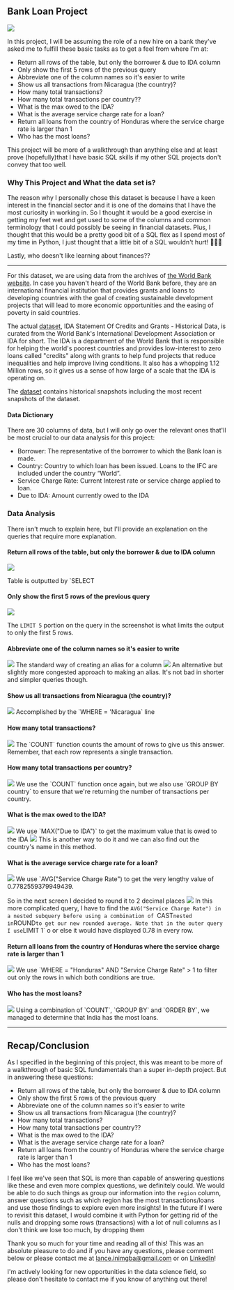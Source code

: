 ## Bank Loan Project

<img src="images/Massachusetts Education Project.png?raw=true"/>

In this project, I will be assuming the role of a new hire on a bank they've asked me to fulfill these basic tasks as to get a feel from where I'm at:

- Return all rows of the table, but only the borrower & due to IDA column
- Only show the first 5 rows of the previous query 
- Abbreviate one of the column names so it's easier to write 
- Show us all transactions from Nicaragua (the country)?
- How many total transactions? 
- How many total transactions per country?? 
- What is the max owed to the IDA?
- What is the average service charge rate for a loan?
- Return all loans from the country of Honduras where the service charge rate is larger than 1 
- Who has the most loans? 

This project will be more of a walkthrough than anything else and at least prove (hopefully)that I have basic SQL skills if my other SQL projects don't convey that too well.

### Why This Project and What the data set is?

The reason why I personally chose this dataset is because I have a keen interest in the financial sector and it is one of the domains that I have the most curiosity in working in. So I thought it would be a good exercise in getting my feet wet and get used to some of the columns and common terminology that I could possibly be seeing in financial datasets. Plus, I thought that this would be a pretty good bit of a SQL flex as I spend most of my time in Python, I just thought that a little bit of a SQL wouldn't hurt! 💪💪💪

Lastly, who doesn't like learning about finances?? 

---
For this dataset, we are using data from the archives of [the World Bank website](https://www.worldbank.org/en/home). In case you haven't heard of the World Bank before, they are an international financial institution that provides grants and loans to developing countries with the goal of creating sustainable development projects that will lead to more economic opportunities and the easing of poverty in said countries. 

The actual [dataset](https://finances.worldbank.org/Loans-and-Credits/IDA-Statement-Of-Credits-and-Grants-Historical-Dat/tdwh-3krx), IDA Statement Of Credits and Grants - Historical Data, is curated from the World Bank's International Development Association or IDA for short. The IDA is a department of the World Bank that is responsible for helping the world's poorest countries and provides low-interest to zero loans called "credits" along with grants to help fund projects that reduce inequalities and help improve living conditions. It also has a whopping 1.12 Million rows, so it gives us a sense of how large of a scale that the IDA is operating on.

The [dataset](https://finances.worldbank.org/Loans-and-Credits/IDA-Statement-Of-Credits-and-Grants-Historical-Dat/tdwh-3krx) contains historical snapshots including the most recent snapshots of the dataset.

#### Data Dictionary

There are 30 columns of data, but I will only go over the relevant ones that'll be most crucial to our data analysis for this project:
- Borrower: The representative of the borrower to which the Bank loan is made.
- Country: Country to which loan has been issued. Loans to the IFC are included under the country “World”.
- Service Charge Rate: Current Interest rate or service charge applied to loan.
- Due to IDA: Amount currently owed to the IDA

### Data Analysis

There isn't much to explain here, but I'll provide an explanation on the queries that require more explanation.

#### Return all rows of the table, but only the borrower & due to IDA column
<img src="images/SQL Bank Project Images/1.png?raw=true"/>

Table is outputted by `SELECT

#### Only show the first 5 rows of the previous query 
<img src="images/SQL Bank Project Images/2.png?raw=true"/>

The `LIMIT 5` portion on the query in the screenshot is what limits the output to only the first 5 rows.

#### Abbreviate one of the column names so it's easier to write
<img src="images/SQL Bank Project Images/3.1.png?raw=true"/>
The standard way of creating an alias for a column

<img src="images/SQL Bank Project Images/3.png?raw=true"/>
An alternative but slightly more congested approach to making an alias. It's not bad in shorter and simpler queries though.


#### Show us all transactions from Nicaragua (the country)?
<img src="images/SQL Bank Project Images/4.png?raw=true"/>
Accomplished by the `WHERE = 'Nicaragua` line

#### How many total transactions? 
<img src="images/SQL Bank Project Images/5.png?raw=true"/>
The `COUNT` function counts the amount of rows to give us this answer. Remember, that each row represents a single transaction.

#### How many total transactions per country?
<img src="images/SQL Bank Project Images/6.png?raw=true"/>
We use the `COUNT` function once again, but we also use `GROUP BY country` to ensure that we're returning the number of transactions per country.

#### What is the max owed to the IDA?
<img src="images/SQL Bank Project Images/7.png?raw=true"/>
We use `MAX("Due to IDA")` to get the maximum value that is owed to the IDA
<img src="images/SQL Bank Project Images/7.1.png?raw=true"/>
This is another way to do it and we can also find out the country's name in this method.


#### What is the average service charge rate for a loan?
<img src="images/SQL Bank Project Images/8.png?raw=true"/>
We use `AVG("Service Charge Rate") to get the very lengthy value of 0.7782559379949439. 

So in the next screen I decided to round it to 2 decimal places
<img src="images/SQL Bank Project Images/8.1.png?raw=true"/>
In this more complicated query, I have to find the `AVG("Service Charge Rate") in a nested subquery before using a combination of `CAST` nested in `ROUND` to get our new rounded average. Note that in the outer query I use `LIMIT 1` o or else it would have displayed 0.78 in every row.

#### Return all loans from the country of Honduras where the service charge rate is larger than 1 
<img src="images/SQL Bank Project Images/9.png?raw=true"/>
We use `WHERE = "Honduras" AND "Service Charge Rate" > 1 to filter out only the rows in which both conditions are true.

#### Who has the most loans? 
<img src="images/SQL Bank Project Images/10.png?raw=true"/>
Using a combination of `COUNT`, `GROUP BY` and `ORDER BY`, we managed to determine that India has the most loans.

---

## Recap/Conclusion

As I specified in the beginning of this project, this was meant to be more of a walkthrough of basic SQL fundamentals than a super in-depth project. But in answering these questions:

- Return all rows of the table, but only the borrower & due to IDA column
- Only show the first 5 rows of the previous query 
- Abbreviate one of the column names so it's easier to write 
- Show us all transactions from Nicaragua (the country)?
- How many total transactions? 
- How many total transactions per country?? 
- What is the max owed to the IDA?
- What is the average service charge rate for a loan?
- Return all loans from the country of Honduras where the service charge rate is larger than 1 
- Who has the most loans?

I feel like we've seen that SQL is more than capable of answering questions like these and even more complex questions, we definitely could. We would be able to do such things as group our information into the `region` column, answer questions such as which region has the most transactions/loans and use those findings to explore even more insights! In the future if I were to revisit this dataset, I would combine it with Python for getting rid of the nulls and dropping some rows (transactions) with a lot of null columns as I don't think we lose too much, by dropping them

Thank you so much for your time and reading all of this! This was an absolute pleasure to do and if you have any questions, please comment below or please contact me at lance.inimgba@gmail.com or on [LinkedIn](https://www.linkedin.com/in/lance-inimgba-65a23a50/)!

I'm actively looking for new opportunities in the data science field, so please don't hesitate to contact me if you know of anything out there!


